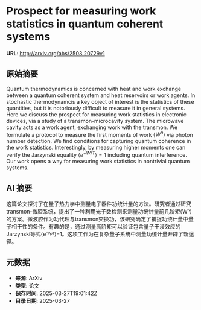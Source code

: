# Prospect for measuring work statistics in quantum coherent systems

**URL**: http://arxiv.org/abs/2503.20729v1

## 原始摘要

Quantum thermodynamics is concerned with heat and work exchange between a
quantum coherent system and heat reservoirs or work agents. In stochastic
thermodynamcis a key object of interest is the statistics of these quantities,
but it is notoriously difficult to measure it in general systems. Here we
discuss the prospect for measuring work statistics in electronic devices, via a
study of a transmon-microcavity system. The microwave cavity acts as a work
agent, exchanging work with the transmon. We formulate a protocol to measure
the first moments of work $\langle W^n \rangle$ via photon number detection. We
find conditions for capturing quantum coherence in the work statistics.
Interestingly, by measuring higher moments one can verify the Jarzynski
equality $\langle e^{-W/T} \rangle = 1$ including quantum interference. Our
work opens a way for measuring work statistics in nontrivial quantum systems.


## AI 摘要

这篇论文探讨了在量子热力学中测量电子器件功统计量的方法。研究者通过研究transmon-微腔系统，提出了一种利用光子数检测来测量功统计量前几阶矩⟨Wⁿ⟩的方案。微波腔作为功代理与transmon交换功，该研究确定了捕捉功统计量中量子相干性的条件。有趣的是，通过测量高阶矩可以验证包含量子干涉效应的Jarzynski等式⟨e⁻ᵂ∕ᵀ⟩=1。这项工作为在复杂量子系统中测量功统计量开辟了新途径。

## 元数据

- **来源**: ArXiv
- **类型**: 论文
- **保存时间**: 2025-03-27T19:01:42Z
- **目录日期**: 2025-03-27

